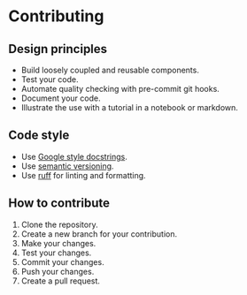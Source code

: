 # Contributing

## Design principles

- Build loosely coupled and reusable components.
- Test your code.
- Automate quality checking with pre-commit git hooks.
- Document your code.
- Illustrate the use with a tutorial in a notebook or markdown.

## Code style

- Use [Google style docstrings](https://sphinxcontrib-napoleon.readthedocs.io/en/latest/example_google.html).
- Use [semantic versioning](https://semver.org/).
- Use [ruff](https://docs.astral.sh/ruff) for linting and formatting.

## How to contribute

1. Clone the repository.
2. Create a new branch for your contribution.
3. Make your changes.
4. Test your changes.
5. Commit your changes.
6. Push your changes.
7. Create a pull request.
